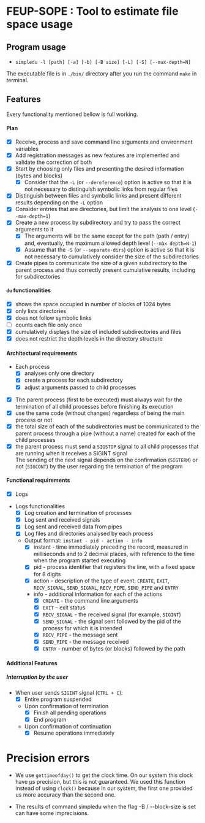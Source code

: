 # FEUP-SOPE : Tool to estimate file space usage

## Program usage
- `simpledu -l [path] [-a] [-b] [-B size] [-L] [-S] [--max-depth=N]`

The executable file is in `./bin/` directory after you run the command `make` in terminal.

## Features
Every functionality mentioned bellow is full working.

#### Plan
- [x] Receive, process and save command line arguments and environment variables
- [X] Add registration messages as new features are implemented and validate the correction of both
- [x] Start by choosing only files and presenting the desired information (bytes and blocks)
  - [x] Consider that the `-L` (or `--dereference`) option is active so that it is not necessary to distinguish symbolic links from regular files
- [x] Distinguish between files and symbolic links and present different results depending on the `-L` option
- [x] Consider entries that are directories, but limit the analysis to one level (`--max-depth=1`)
- [x] Create a new process by subdirectory and try to pass the correct arguments to it
  - [x] The arguments will be the same except for the path (path / entry) and, eventually, the maximum allowed depth level (`--max depth=N-1`)
  - [x] Assume that the `-S` (or `--separate-dirs`) option is active so that it is not necessary to cumulatively consider the size of the subdirectories
- [x] Create pipes to communicate the size of a given subdirectory to the parent process and thus correctly present cumulative results, including for subdirectories

#### `du` functionalities
- [x] shows the space occupied in number of blocks of 1024 bytes
- [x] only lists directories
- [x] does not follow symbolic links
- [ ] counts each file only once
- [x] cumulatively displays the size of included subdirectories and files
- [x] does not restrict the depth levels in the directory structure

#### Architectural requirements
- Each process
  - [x] analyses only one directory
  - [x] create a process for each subdirectory
  - [x] adjust arguments passed to child processes
- [x] The parent process (first to be executed) must always wait for the termination of all child processes before finishing its execution
- [x] use the same code (without changes) regardless of being the main process or not
- [x] the total size of each of the subdirectories must be communicated to the parent process through a pipe (without a name) created for each of the child processes
- [x] the parent process must send a `SIGSTOP` signal to all child processes that are running when it receives a SIGINT signal  
  The sending of the next signal depends on the confirmation (`SIGTERM`) or not (`SIGCONT`) by the user regarding the termination of the program

#### Functional requirements
- [x] Logs
- Logs functionalities
  - [x] Log creation and termination of processes
  - [x] Log sent and received signals
  - [x] Log sent and received data from pipes
  - [x] Log files and directories analysed by each process
  - Output format: `instant - pid - action - info`
    - [x] instant - time immediately preceding the record, measured in milliseconds and to 2 decimal places, with reference to the time when the program started executing
    - [x] pid - process identifier that registers the line, with a fixed space for 8 digits
    - [x] action - description of the type of event: `CREATE`, `EXIT`, `RECV_SIGNAL`, `SEND_SIGNAL`, `RECV_PIPE`, `SEND_PIPE` and `ENTRY`
    - info - additional information for each of the actions
      - [x] `CREATE` - the command line arguments
      - [x] `EXIT` – exit status
      - [x] `RECV_SIGNAL` - the received signal (for example, `SIGINT`)
      - [x] `SEND_SIGNAL` - the signal sent followed by the pid of the process for which it is intended
      - [x] `RECV_PIPE` - the message sent
      - [x] `SEND_PIPE` - the message received
      - [x] `ENTRY` - number of bytes (or blocks) followed by the path

#### Additional Features
##### Interruption by the user
- When user sends `SIGINT` signal (`CTRL + C`):
  - [x] Entire program suspended
  - Upon confirmation of termination
    - [x] Finish all pending operations
    - [x] End program
  - Upon confirmation of continuation
    - [x] Resume operations immediately

# Precision errors

- We use `gettimeofday()` to get the clock time. On our system this clock have µs precision, but this is not guaranteed. We used this function instead of using `clock()` because in our system, the first one provided us more accuracy than the second one.

- The results of command simpledu when the flag -B / --block-size is set can have some imprecisions.
